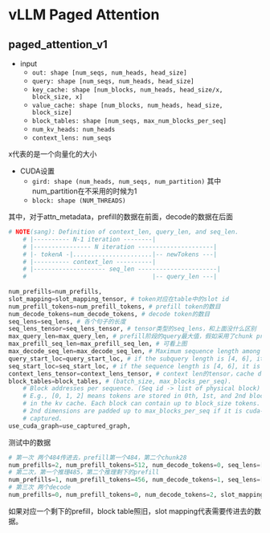 # vLLM Paged Attention

## paged_attention_v1

* input
  * ``out: shape [num_seqs, num_heads, head_size]``
  * ``query: shape [num_seqs, num_heads, head_size]``
  * ``key_cache: shape [num_blocks, num_heads, head_size/x, block_size, x]``
  * ``value_cache: shape [num_blocks, num_heads, head_size, block_size]``
  * ``block_tables: shape [num_seqs, max_num_blocks_per_seq]``
  * ``num_kv_heads: num_heads``
  * ``context_lens: num_seqs``

x代表的是一个向量化的大小



* CUDA设置
  * ``gird: shape (num_heads, num_seqs, num_partition)`` 其中num_partition在不采用的时候为1
  * ``block: shape (NUM_THREADS)``





其中，对于attn_metadata，prefill的数据在前面，decode的数据在后面

```python
# NOTE(sang): Definition of context_len, query_len, and seq_len.
    # |---------- N-1 iteration --------|
    # |---------------- N iteration ---------------------|
    # |- tokenA -|......................|-- newTokens ---|
    # |---------- context_len ----------|
    # |-------------------- seq_len ----------------------|
    #                                   |-- query_len ---|
    
num_prefills=num_prefills,
slot_mapping=slot_mapping_tensor, # token对应在table中的slot id
num_prefill_tokens=num_prefill_tokens, # prefill token的数目
num_decode_tokens=num_decode_tokens, # decode token的数目
seq_lens=seq_lens, # 各个句子的长度
seq_lens_tensor=seq_lens_tensor, # tensor类型的seq_lens，和上面没什么区别
max_query_len=max_query_len, # prefill阶段的query最大值，假如采用了chunk prefill，query_len，而不是context_len。比如484第一次chunked prefill算了20，则第二次max_query_len为464
max_prefill_seq_len=max_prefill_seq_len, # 可看上图
max_decode_seq_len=max_decode_seq_len, # Maximum sequence length among decode batch. 0 if there are prefill requests only.
query_start_loc=query_start_loc, # if the subquery length is [4, 6], it is [0, 4, 10]. 这个是query，假如decode，query是1
seq_start_loc=seq_start_loc, # if the sequence length is [4, 6], it is [0, 4, 10]. 这个是sequence
context_lens_tensor=context_lens_tensor, # context len的tensor，cache decode中不存储
block_tables=block_tables, # (batch_size, max_blocks_per_seq).
    # Block addresses per sequence. (Seq id -> list of physical block)
    # E.g., [0, 1, 2] means tokens are stored in 0th, 1st, and 2nd blocks
    # in the kv cache. Each block can contain up to block_size tokens.
    # 2nd dimensions are padded up to max_blocks_per_seq if it is cuda-graph
    # captured.
use_cuda_graph=use_captured_graph,
```

测试中的数据

```python
# 第一次 两个484传进去，prefill第一个484，第二个chunk28
num_prefills=2, num_prefill_tokens=512, num_decode_tokens=0, seq_lens=[28, 484], seq_lens_tensor=tensor([ 28, 484], device='cuda:0', dtype=torch.int32), max_query_len=484, max_prefill_seq_len=484, max_decode_seq_len=0, query_start_loc=tensor([  0,  28, 512], device='cuda:0', dtype=torch.int32), seq_start_loc=tensor([  0,  28, 512], device='cuda:0', dtype=torch.int32), context_lens_tensor=tensor([0, 0], device='cuda:0', dtype=torch.int32), 
# 第二次，第一个推理485，第二个推理剩下的prefill
num_prefills=1, num_prefill_tokens=456, num_decode_tokens=1, seq_lens=[485, 484], seq_lens_tensor=tensor([485, 484], device='cuda:0', dtype=torch.int32), max_query_len=456, max_prefill_seq_len=484, max_decode_seq_len=485, query_start_loc=tensor([  0,   1, 457], device='cuda:0', dtype=torch.int32), seq_start_loc=tensor([  0, 485, 969], device='cuda:0', dtype=torch.int32), context_lens_tensor=tensor([484,  28], device='cuda:0', dtype=torch.int32),
# 第三次 两个decode
num_prefills=0, num_prefill_tokens=0, num_decode_tokens=2, slot_mapping=tensor([2051253, 2050756], device='cuda:0'), seq_lens=[486, 485], seq_lens_tensor=tensor([486, 485], device='cuda:0', dtype=torch.int32), max_query_len=1, max_prefill_seq_len=0, max_decode_seq_len=486, query_start_loc=tensor([0, 1, 2], device='cuda:0', dtype=torch.int32), seq_start_loc=tensor([  0, 486, 971], device='cuda:0', dtype=torch.int32), context_lens_tensor=tensor([485, 484], device='cuda:0', dtype=torch.int32)
```

如果对应一个剩下的prefill，block table照旧，slot mapping代表需要传进去的数据。



